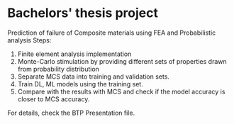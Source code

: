 # Bachelors' thesis project
Prediction of failure of Composite materials using FEA and Probabilistic analysis
Steps:
1. Finite element analysis implementation
2. Monte-Carlo stimulation by providing different sets of properties drawn from probability distribution
3. Separate MCS data into training and validation sets.
3. Train DL, ML models using the training set.
4. Compare with the results with MCS and check if the model accuracy is closer to MCS accuracy.


For details, check the BTP Presentation file.
